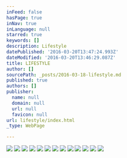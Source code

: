 ```yaml
---
inFeed: false
hasPage: true
inNav: true
inLanguage: null
starred: true
keywords: []
description: Lifestyle
datePublished: '2016-03-20T13:47:24.993Z'
dateModified: '2016-03-20T13:46:29.087Z'
title: LIFESTYLE
author: []
sourcePath: _posts/2016-03-18-lifestyle.md
published: true
authors: []
publisher:
  name: null
  domain: null
  url: null
  favicon: null
url: lifestyle/index.html
_type: WebPage

---
```

![](https://the-grid-user-content.s3-us-west-2.amazonaws.com/4857d456-d0ee-465f-a9d0-5f38baccd348.jpg)
![](https://the-grid-user-content.s3-us-west-2.amazonaws.com/c52fc59d-b470-4e06-91d2-fcc6e13aa470.jpg)
![](https://the-grid-user-content.s3-us-west-2.amazonaws.com/56b3d200-3fd4-4c24-b286-a2b1d0b38801.jpg)
![](https://the-grid-user-content.s3-us-west-2.amazonaws.com/1d3cc325-4bfe-40f8-aea0-1af06647bddf.jpg)
![](https://the-grid-user-content.s3-us-west-2.amazonaws.com/0040a306-ce9e-40ff-b43e-2d30ad16bdfc.jpg)
![](https://the-grid-user-content.s3-us-west-2.amazonaws.com/f6748c6b-4af9-46c5-a9b0-d20bbbc316a4.jpg)
![](https://the-grid-user-content.s3-us-west-2.amazonaws.com/9dfaac98-5227-4d0b-805e-e64655384226.jpg)
![](https://the-grid-user-content.s3-us-west-2.amazonaws.com/df526b56-bacb-477c-b8c4-f79fbd0a6f26.jpg)
![](https://the-grid-user-content.s3-us-west-2.amazonaws.com/19c18da8-d776-484b-bcc9-33a3a0964e9f.jpg)
![](https://the-grid-user-content.s3-us-west-2.amazonaws.com/4ac9fa01-7df1-4a66-85c8-161490031bc9.jpg)
![](https://the-grid-user-content.s3-us-west-2.amazonaws.com/07635971-15c5-4452-aeea-23133e7a6bd6.jpg)
![](https://the-grid-user-content.s3-us-west-2.amazonaws.com/165108ba-4a36-4b37-af00-672e314c3966.jpg)
![](https://the-grid-user-content.s3-us-west-2.amazonaws.com/dbaad43a-7ec8-4708-b427-86d6da4d4ff2.jpg)
